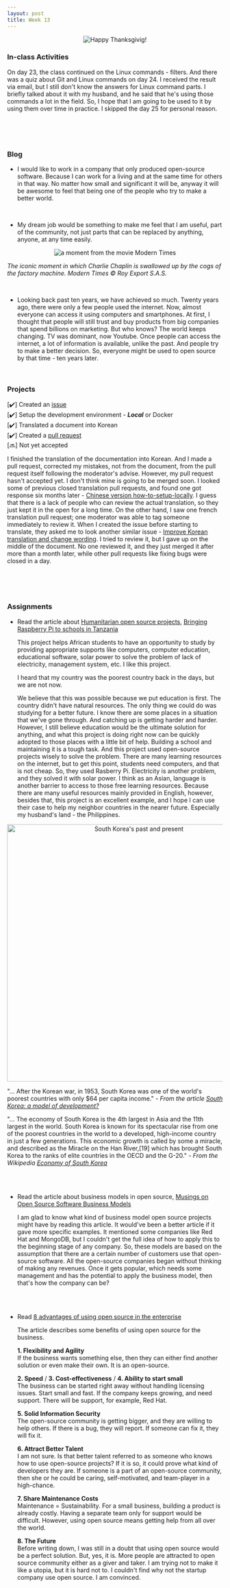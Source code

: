 ```yaml
---
layout: post
title: Week 13
---
```


<p align="center">
  <img src="https://media.giphy.com/media/v2CaxWLFw4a5y/giphy.gif" alt="Happy Thanksgivig!">
</p>

### In-class Activities

On day 23, the class continued on the Linux commands - filters. And there was a quiz about Git and Linux commands on day 24. I received the result via email, but I still don't know the answers for Linux command parts. I briefly talked about it with my husband, and he said that he's using those commands a lot in the field. So, I hope that I am going to be used to it by using them over time in practice. I skipped the day 25 for personal reason. 

<br>
<br>
<br>

### Blog
-  I would like to work in a company that only produced open-source software. Because I can work for a living and at the same time for others in that way. No matter how small and significant it will be, anyway it will be awesome to feel that being one of the people who try to make a better world.

<br>

- My dream job would be something to make me feel that I am useful, part of the community, not just parts that can be replaced by anything, anyone, at any time easily.

<p align="center">
  <img src="https://user-images.githubusercontent.com/30683150/70198607-4cc84c00-16dd-11ea-9c01-0d16610995d0.jpg" alt="a moment from the movie Modern Times">  
  
  _The iconic moment in which Charlie Chaplin is swallowed up by the cogs of the factory machine. Modern Times © Roy Export S.A.S._
</p>

<br>

- Looking back past ten years, we have achieved so much. Twenty years ago, there were only a few people used the internet. Now, almost everyone can access it using computers and smartphones. At first, I thought that people will still trust and buy products from big companies that spend billions on marketing. But who knows? The world keeps changing. TV was dominant, now Youtube. Once people can access the internet, a lot of information is available, unlike the past. And people try to make a better decision. So, everyone might be used to open source by that time - ten years later.

<br>

### Projects
[✔️] Created an [issue](https://github.com/freeCodeCamp/freeCodeCamp/issues/37637)  
[✔️] Setup the development environment - _**Local**_ or Docker  
[✔️] Translated a document into Korean  
[✔️] Created a [pull request](https://github.com/freeCodeCamp/freeCodeCamp/pull/37832)  
[🔜] Not yet accepted  

I finished the translation of the documentation into Korean. And I made a pull request, corrected my mistakes, not from the document, from the pull request itself following the moderator's advise. However, my pull request hasn't accepted yet. I don't think mine is going to be merged soon. I looked some of previous closed translation pull requests, and found one got response six months later - [Chinese version how-to-setup-locally](https://github.com/freeCodeCamp/freeCodeCamp/pull/35010). I guess that there is a lack of people who can review the actual translation, so they just kept it in the open for a long time.
On the other hand, I saw one french translation pull request; one moderator was able to tag someone immediately to review it. When I created the issue before starting to translate, they asked me to look another similar issue - [Improve Korean translation and change wording](https://github.com/freeCodeCamp/freeCodeCamp/pull/36973). I tried to review it, but I gave up on the middle of the document. No one reviewed it, and they just merged it after more than a month later, while other pull requests like fixing bugs were closed in a day.

<br>
<br>
<br>

### Assignments
- Read the article about [Humanitarian open source projects](https://opensource.com/tags/humanitarian), [Bringing Raspberry Pi to schools in Tanzania](https://opensource.com/education/16/6/interview-janice-lathen-powering-potential)  
  
  This project helps African students to have an opportunity to study by providing appropriate supports like computers, computer education, educational software, solar power to solve the problem of lack of electricity, management system, etc. I like this project.
    
  I heard that my country was the poorest country back in the days, but we are not now.

  We believe that this was possible because we put education is first. The country didn't have natural resources. The only thing we could do was studying for a better future. I know there are some places in a situation that we've gone through. And catching up is getting harder and harder. However, I still believe education would be the ultimate solution for anything, and what this project is doing right now can be quickly adopted to those places with a little bit of help. Building a school and maintaining it is a tough task. And this project used open-source projects wisely to solve the problem. There are many learning resources on the internet, but to get this point, students need computers, and that is not cheap. So, they used Rasberry Pi. Electricity is another problem, and they solved it with solar power. I think as an Asian, language is another barrier to access to those free learning resources. Because there are many useful resources mainly provided in English, however, besides that, this project is an excellent example, and I hope I can use their case to help my neighbor countries in the nearer future. Especially my husband's land - the Philippines. 

<p align="center">
  <img src="https://user-images.githubusercontent.com/30683150/70202265-2c04f400-16e7-11ea-8e13-c153e72f8607.jpg" alt="South Korea's past and present" with="200" height="600">
</p>

"... After the Korean war, in 1953, South Korea was one of the world's poorest countries with only $64 per capita income." _- From the article [South Korea: a model of development?](https://www.theguardian.com/global-development/poverty-matters/2011/nov/28/south-korea-development-model)_

"... The economy of South Korea is the 4th largest in Asia and the 11th largest in the world. South Korea is known for its spectacular rise from one of the poorest countries in the world to a developed, high-income country in just a few generations. This economic growth is called by some a miracle, and described as the Miracle on the Han River,[19] which has brought South Korea to the ranks of elite countries in the OECD and the G-20." _- From the Wikipedia [Economy of South Korea](https://en.wikipedia.org/wiki/Economy_of_South_Korea)_ 

<br>
<br>

- Read the article about business models in open source, [Musings on Open Source Software Business Models](https://spot.livejournal.com/327801.html)  

  I am glad to know what kind of business model open source projects might have by reading this article. It would've been a better article if it gave more specific examples. It mentioned some companies like Red Hat and MongoDB, but I couldn't get the full idea of how to apply this to the beginning stage of any company. So, these models are based on the assumption that there are a certain number of customers use that open-source software. All the open-source companies began without thinking of making any revenues. Once it gets popular, which needs some management and has the potential to apply the business model, then that's how the company can be?

<br>
<br>

- Read [8 advantages of using open source in the enterprise](https://enterprisersproject.com/article/2015/1/top-advantages-open-source-offers-over-proprietary-solutions)  

  The article describes some benefits of using open source for the business. 
  
  **1. Flexibility and Agility**  
   If the business wants something else, then they can either find another solution or even make their own. It is an open-source. 
   
  **2. Speed** / **3. Cost-effectiveness** / **4. Ability to start small**  
   The business can be started right away without handling licensing issues. Start small and fast. If the company keeps growing, and need support. There will be support, for example, Red Hat.
   
  **5. Solid Information Security**  
  The open-source community is getting bigger, and they are willing to help others. If there is a bug, they will report. If someone can fix it, they will fix it.
  
  **6. Attract Better Talent**  
  I am not sure. Is that better talent referred to as someone who knows how to use open-source projects? If it is so, it could prove what kind of developers they are. If someone is a part of an open-source community, then she or he could be caring, self-motivated, and team-player in a high-chance.
  
  **7. Share Maintenance Costs**  
  Maintenance = Sustainability. For a small business, building a product is already costly. Having a separate team only for support would be difficult. However, using open source means getting help from all over the world.
  
  **8. The Future**  
  Before writing down, I was still in a doubt that using open source would be a perfect solution. But, yes, it is. More people are attracted to open source community either as a giver and taker. I am trying not to make it like a utopia, but it is hard not to. I couldn't find why not the startup company use open source. I am convinced.  
